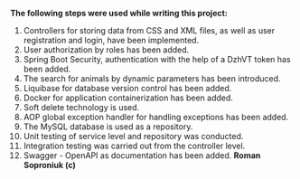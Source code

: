 **The following steps were used while writing this project:**
1. Controllers for storing data from CSS and XML files, as well as user registration and login, have been implemented.
2. User authorization by roles has been added.
3. Spring Boot Security, authentication with the help of a DzhVT token has been added.
4. The search for animals by dynamic parameters has been introduced.
5. Liquibase for database version control has been added.
6. Docker for application containerization has been added.
7. Soft delete technology is used.
8. AOP global exception handler for handling exceptions has been added.
9. The MySQL database is used as a repository.
10. Unit testing of service level and repository was conducted.
11. Integration testing was carried out from the controller level.
12. Swagger - OpenAPI as documentation has been added.
**Roman Soproniuk (c)**
